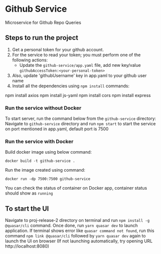 # Github Service

Microservice for Github Repo Queries

## Steps to run the project

1. Get a personal token for your github account.
2. For the service to read your token; you must perform one of the following actions:
   - Update the `github-service/app.yaml` file, add new key/value `githubAccessToken:<your-personal-token>`
3. Also, update 'githubUsername' key in app.yaml to your github user name
4. Install all the dependencies using `npm install` commands:

npm install axios
npm install js-yaml
npm install cors
npm install express

### Run the service without Docker

To start server, run the command below from the `github-service` directory:
Navigate to `github-service` directory and run `npm start` to start the service on port mentioned in app.yaml, default port is 7500

### Run the service with Docker

Build docker image using below command:

```
docker build -t github-service .
```
Run the image created using command:

```
docker run -dp 7500:7500 github-service
```
You can check the status of container on Docker app, container status should show as `running`

## To start the UI
Navigate to proj-release-2 directory on terminal and run `npm install -g @quasar/cli` command. 
Once done, run   `yarn quasar dev` to launch application. If terminal shows error like `quasar command not found`, run this command `npm link @quasar/cli` followed by `yarn quasar dev` again to launch the UI on browser (If not launching automatically, try opening URL http://localhost:8080)